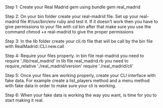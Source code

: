 Step 1:
  Create your Real Madrid gem using bundle gem real_madrid

Step 2:
  On your bin folder create your real-madrid file.
  Set up your real-madrid file #!/usr/bin/env ruby and test it.
  If it doesn't work then you have to give permissions to your file with cd bin
  after that make sure you use the command chmod +x real-madrid to give the proper permissions

Step 3:
  In the lib folder create your cli.rb file that will be call by the bin file with
  RealMadrid::CLI.new.call

Step 4:
  Require your files properly.
  in bin file real-madrid you need to require './lib/real_madrid'
  in lib file real_madrid.rb you need to require_relative './real_madrid/version'
  require './real_madrid/cli'

Step 5:
  Once your files are working properly, create your CLI interface with fake data.
  For example create a list_players method and a menu method with fake data
  in order to make sure your cli is working.

Step 6:
  When your fake data is working the way you want, is time for you to start making it real.
  
